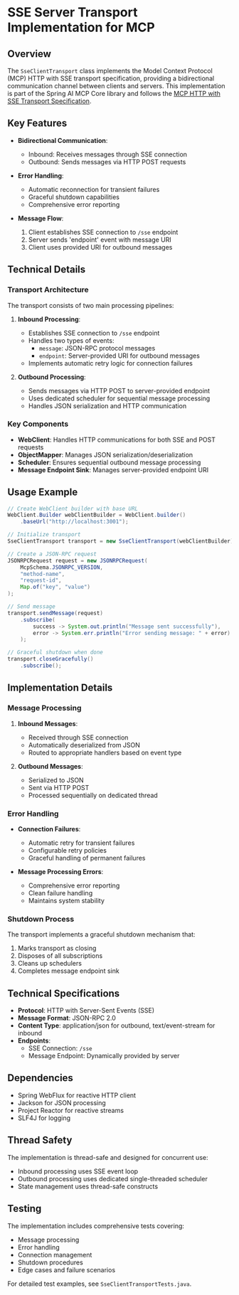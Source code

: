 # SSE Server Transport Implementation for MCP

## Overview

The `SseClientTransport` class implements the Model Context Protocol (MCP) HTTP with SSE transport specification, providing a bidirectional communication channel between clients and servers. This implementation is part of the Spring AI MCP Core library and follows the [MCP HTTP with SSE Transport Specification](https://spec.modelcontextprotocol.io/specification/basic/transports/#http-with-sse).

## Key Features

- **Bidirectional Communication**:
  - Inbound: Receives messages through SSE connection
  - Outbound: Sends messages via HTTP POST requests

- **Error Handling**:
  - Automatic reconnection for transient failures
  - Graceful shutdown capabilities
  - Comprehensive error reporting

- **Message Flow**:
  1. Client establishes SSE connection to `/sse` endpoint
  2. Server sends 'endpoint' event with message URI
  3. Client uses provided URI for outbound messages

## Technical Details

### Transport Architecture

The transport consists of two main processing pipelines:

1. **Inbound Processing**:
   - Establishes SSE connection to `/sse` endpoint
   - Handles two types of events:
     - `message`: JSON-RPC protocol messages
     - `endpoint`: Server-provided URI for outbound messages
   - Implements automatic retry logic for connection failures

2. **Outbound Processing**:
   - Sends messages via HTTP POST to server-provided endpoint
   - Uses dedicated scheduler for sequential message processing
   - Handles JSON serialization and HTTP communication

### Key Components

- **WebClient**: Handles HTTP communications for both SSE and POST requests
- **ObjectMapper**: Manages JSON serialization/deserialization
- **Scheduler**: Ensures sequential outbound message processing
- **Message Endpoint Sink**: Manages server-provided endpoint URI

## Usage Example

```java
// Create WebClient builder with base URL
WebClient.Builder webClientBuilder = WebClient.builder()
    .baseUrl("http://localhost:3001");

// Initialize transport
SseClientTransport transport = new SseClientTransport(webClientBuilder);

// Create a JSON-RPC request
JSONRPCRequest request = new JSONRPCRequest(
    McpSchema.JSONRPC_VERSION,
    "method-name",
    "request-id",
    Map.of("key", "value")
);

// Send message
transport.sendMessage(request)
    .subscribe(
        success -> System.out.println("Message sent successfully"),
        error -> System.err.println("Error sending message: " + error)
    );

// Graceful shutdown when done
transport.closeGracefully()
    .subscribe();
```

## Implementation Details

### Message Processing

1. **Inbound Messages**:
   - Received through SSE connection
   - Automatically deserialized from JSON
   - Routed to appropriate handlers based on event type

2. **Outbound Messages**:
   - Serialized to JSON
   - Sent via HTTP POST
   - Processed sequentially on dedicated thread

### Error Handling

- **Connection Failures**:
  - Automatic retry for transient failures
  - Configurable retry policies
  - Graceful handling of permanent failures

- **Message Processing Errors**:
  - Comprehensive error reporting
  - Clean failure handling
  - Maintains system stability

### Shutdown Process

The transport implements a graceful shutdown mechanism that:
1. Marks transport as closing
2. Disposes of all subscriptions
3. Cleans up schedulers
4. Completes message endpoint sink

## Technical Specifications

- **Protocol**: HTTP with Server-Sent Events (SSE)
- **Message Format**: JSON-RPC 2.0
- **Content Type**: application/json for outbound, text/event-stream for inbound
- **Endpoints**:
  - SSE Connection: `/sse`
  - Message Endpoint: Dynamically provided by server

## Dependencies

- Spring WebFlux for reactive HTTP client
- Jackson for JSON processing
- Project Reactor for reactive streams
- SLF4J for logging

## Thread Safety

The implementation is thread-safe and designed for concurrent use:
- Inbound processing uses SSE event loop
- Outbound processing uses dedicated single-threaded scheduler
- State management uses thread-safe constructs

## Testing

The implementation includes comprehensive tests covering:
- Message processing
- Error handling
- Connection management
- Shutdown procedures
- Edge cases and failure scenarios

For detailed test examples, see `SseClientTransportTests.java`.
